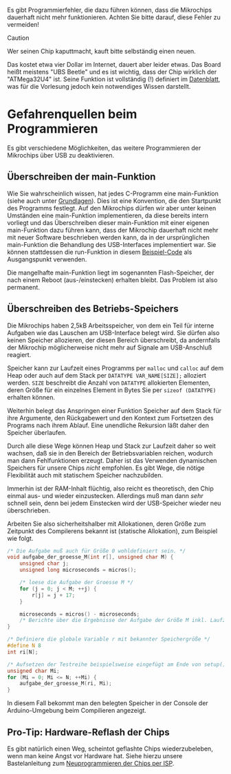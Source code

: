 Es gibt Programmierfehler, die dazu führen
können, dass die Mikrochips dauerhaft nicht mehr funktionieren.
Achten Sie bitte darauf, diese Fehler zu vermeiden!

  > [!CAUTION]
  > Wer seinen Chip kaputtmacht, kauft bitte selbständig einen neuen.

Das kostet etwa vier Dollar im Internet, dauert aber leider etwas.
Das Board heißt meistens "UBS Beetle" und es ist wichtig, dass der Chip wirklich
der "ATMega32U4" ist.
Seine Funktion ist vollständig (!) definiert im
[Datenblatt](https://ww1.microchip.com/downloads/en/DeviceDoc/Atmel-7766-8-bit-AVR-ATmega16U4-32U4_Datasheet.pdf),
was für die Vorlesung jedoch kein notwendiges Wissen darstellt.

# Gefahrenquellen beim Programmieren

Es gibt verschiedene Möglichkeiten, das weitere Programmieren der Mikrochips
über USB zu deaktivieren.

## Überschreiben der main-Funktion

Wie Sie wahrscheinlich wissen, hat jedes C-Programm eine main-Funktion
(siehe auch unter [Grundlagen](Grundlagen-der-C-Programmierung#funktionen)).
Dies ist eine Konvention, die den Startpunkt des Programms festlegt.
Auf den Mikrochips dürfen wir aber unter keinen Umständen eine main-Funktion
implementieren, da diese bereits intern vorliegt und das Überschreiben dieser
main-Funktion mit einer eigenen main-Funktion dazu führen kann, dass der
Mikrochip dauerhaft nicht mehr mit neuer Software beschrieben werden kann,
da in der ursprünglichen main-Funktion die Behandlung des USB-Interfaces
implementiert war.
Sie können stattdessen die run-Funktion in diesem
[Beispiel-Code](Einrichten-der-Mikrochips#beispiel-für-ausgangscode) als Ausgangspunkt
verwenden.

Die mangelhafte main-Funktion liegt im sogenannten Flash-Speicher, der nach
einem Reboot (aus-/einstecken) erhalten bleibt.  Das Problem ist also permanent.

## Überschreiben des Betriebs-Speichers

Die Mikrochips haben 2,5kB Arbeitsspeicher, von dem ein Teil für interne
Aufgaben wie das Lauschen am USB-Interface belegt wird.  Sie dürfen also
keinen Speicher allozieren, der diesen Bereich überschreibt, da andernfalls der
Mikrochip möglicherweise nicht mehr auf Signale am USB-Anschluß reagiert.

Speicher kann zur Laufzeit eines Programms per `malloc` und `calloc` auf dem
Heap oder auch auf dem Stack per `DATATYPE VAR_NAME[SIZE];` alloziert werden.
`SIZE` beschreibt die Anzahl von `DATATYPE` allokierten Elementen, deren Größe
für ein einzelnes Element in Bytes Sie per `sizeof (DATATYPE)` erhalten können.

Weiterhin belegt das Anspringen einer Funktion Speicher auf dem Stack für ihre
Argumente, den Rückgabewert und den Kontext zum Fortsetzen des Programs nach
ihrem Ablauf.  Eine unendliche Rekursion läßt daher den Speicher überlaufen.

Durch alle diese Wege können Heap und Stack zur Laufzeit daher so weit wachsen,
daß sie in den Bereich der Betriebsvariablen reichen, wodurch man dann
Fehlfunktionen erzeugt.  Daher ist das Verwenden dynamischen Speichers für
unsere Chips *nicht* empfohlen.  Es gibt Wege, die nötige Flexibilität auch mit
statischem Speicher nachzubilden.

Immerhin ist der RAM-Inhalt flüchtig, also reicht es theoretisch, den Chip
einmal aus- und wieder einzustecken.  Allerdings muß man dann *sehr* schnell
sein, denn bei jedem Einstecken wird der USB-Speicher wieder neu überschrieben.

Arbeiten Sie also sicherheitshalber
mit Allokationen, deren Größe zum Zeitpunkt des Compilerens bekannt ist
(statische Allokation), zum Beispiel wie folgt.

```c
/* Die Aufgabe muß auch für Größe 0 wohldefiniert sein. */
void aufgabe_der_groesse_M(int r[], unsigned char M) {
    unsigned char j;
    unsigned long microseconds = micros();

    /* loese die Aufgabe der Groesse M */
    for (j = 0; j < M; ++j) {
        r[j] = j + 17;
    }

    microseconds = micros() - microseconds;
    /* Berichte über die Ergebnisse der Aufgabe der Größe M inkl. Laufzeit */
}

/* Definiere die globale Variable r mit bekannter Speichergröße */
#define N 8
int ri[N];

/* Aufsetzen der Testreihe beispielsweise eingefügt am Ende von setup() */
unsigned char Mi;
for (Mi = 0; Mi <= N; ++Mi) {
    aufgabe_der_groesse_M(ri, Mi);
}
```

In diesem Fall bekommt man den belegten Speicher in der Console der
Arduino-Umgebung beim Compilieren angezeigt.

## Pro-Tip: Hardware-Reflash der Chips

Es gibt natürlich einen Weg, scheintot geflashte Chips wiederzubeleben, wenn
man keine Angst vor Hardware hat.  Siehe hierzu unsere Bastelanleitung zum
[Neuprogrammieren der Chips per ISP](Neuschreiben-per-ISP).
